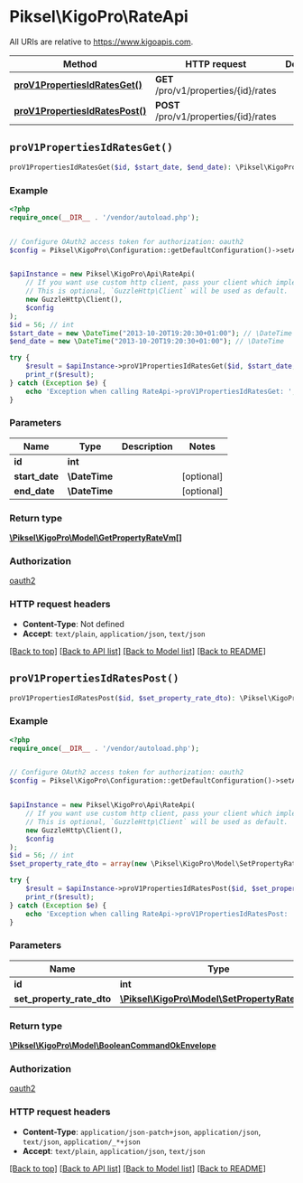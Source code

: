 # Piksel\KigoPro\RateApi

All URIs are relative to https://www.kigoapis.com.

Method | HTTP request | Description
------------- | ------------- | -------------
[**proV1PropertiesIdRatesGet()**](RateApi.md#proV1PropertiesIdRatesGet) | **GET** /pro/v1/properties/{id}/rates | 
[**proV1PropertiesIdRatesPost()**](RateApi.md#proV1PropertiesIdRatesPost) | **POST** /pro/v1/properties/{id}/rates | 


## `proV1PropertiesIdRatesGet()`

```php
proV1PropertiesIdRatesGet($id, $start_date, $end_date): \Piksel\KigoPro\Model\GetPropertyRateVm[]
```



### Example

```php
<?php
require_once(__DIR__ . '/vendor/autoload.php');


// Configure OAuth2 access token for authorization: oauth2
$config = Piksel\KigoPro\Configuration::getDefaultConfiguration()->setAccessToken('YOUR_ACCESS_TOKEN');


$apiInstance = new Piksel\KigoPro\Api\RateApi(
    // If you want use custom http client, pass your client which implements `GuzzleHttp\ClientInterface`.
    // This is optional, `GuzzleHttp\Client` will be used as default.
    new GuzzleHttp\Client(),
    $config
);
$id = 56; // int
$start_date = new \DateTime("2013-10-20T19:20:30+01:00"); // \DateTime
$end_date = new \DateTime("2013-10-20T19:20:30+01:00"); // \DateTime

try {
    $result = $apiInstance->proV1PropertiesIdRatesGet($id, $start_date, $end_date);
    print_r($result);
} catch (Exception $e) {
    echo 'Exception when calling RateApi->proV1PropertiesIdRatesGet: ', $e->getMessage(), PHP_EOL;
}
```

### Parameters

Name | Type | Description  | Notes
------------- | ------------- | ------------- | -------------
 **id** | **int**|  |
 **start_date** | **\DateTime**|  | [optional]
 **end_date** | **\DateTime**|  | [optional]

### Return type

[**\Piksel\KigoPro\Model\GetPropertyRateVm[]**](../Model/GetPropertyRateVm.md)

### Authorization

[oauth2](../../README.md#oauth2)

### HTTP request headers

- **Content-Type**: Not defined
- **Accept**: `text/plain`, `application/json`, `text/json`

[[Back to top]](#) [[Back to API list]](../../README.md#endpoints)
[[Back to Model list]](../../README.md#models)
[[Back to README]](../../README.md)

## `proV1PropertiesIdRatesPost()`

```php
proV1PropertiesIdRatesPost($id, $set_property_rate_dto): \Piksel\KigoPro\Model\BooleanCommandOkEnvelope
```



### Example

```php
<?php
require_once(__DIR__ . '/vendor/autoload.php');


// Configure OAuth2 access token for authorization: oauth2
$config = Piksel\KigoPro\Configuration::getDefaultConfiguration()->setAccessToken('YOUR_ACCESS_TOKEN');


$apiInstance = new Piksel\KigoPro\Api\RateApi(
    // If you want use custom http client, pass your client which implements `GuzzleHttp\ClientInterface`.
    // This is optional, `GuzzleHttp\Client` will be used as default.
    new GuzzleHttp\Client(),
    $config
);
$id = 56; // int
$set_property_rate_dto = array(new \Piksel\KigoPro\Model\SetPropertyRateDto()); // \Piksel\KigoPro\Model\SetPropertyRateDto[]

try {
    $result = $apiInstance->proV1PropertiesIdRatesPost($id, $set_property_rate_dto);
    print_r($result);
} catch (Exception $e) {
    echo 'Exception when calling RateApi->proV1PropertiesIdRatesPost: ', $e->getMessage(), PHP_EOL;
}
```

### Parameters

Name | Type | Description  | Notes
------------- | ------------- | ------------- | -------------
 **id** | **int**|  |
 **set_property_rate_dto** | [**\Piksel\KigoPro\Model\SetPropertyRateDto[]**](../Model/SetPropertyRateDto.md)|  | [optional]

### Return type

[**\Piksel\KigoPro\Model\BooleanCommandOkEnvelope**](../Model/BooleanCommandOkEnvelope.md)

### Authorization

[oauth2](../../README.md#oauth2)

### HTTP request headers

- **Content-Type**: `application/json-patch+json`, `application/json`, `text/json`, `application/_*+json`
- **Accept**: `text/plain`, `application/json`, `text/json`

[[Back to top]](#) [[Back to API list]](../../README.md#endpoints)
[[Back to Model list]](../../README.md#models)
[[Back to README]](../../README.md)
